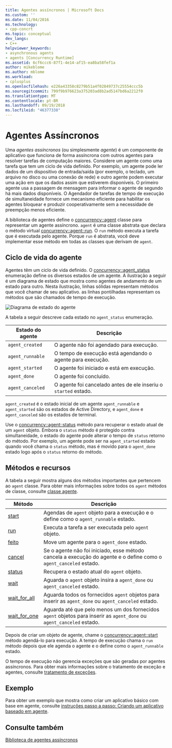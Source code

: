 ```yaml
---
title: Agentes assíncronos | Microsoft Docs
ms.custom: ''
ms.date: 11/04/2016
ms.technology:
- cpp-concrt
ms.topic: conceptual
dev_langs:
- C++
helpviewer_keywords:
- asynchronous agents
- agents [Concurrency Runtime]
ms.assetid: 6cf6ccc6-87f1-4e14-af15-ea8ba58fef1a
author: mikeblome
ms.author: mblome
ms.workload:
- cplusplus
ms.openlocfilehash: e226a43358c8279b51a4f02849737c25554ccc5b
ms.sourcegitcommit: 799f9b976623a375203ad8b2ad5147bd6a2212f0
ms.translationtype: MT
ms.contentlocale: pt-BR
ms.lasthandoff: 09/19/2018
ms.locfileid: "46377338"
---
```

# <a name="asynchronous-agents"></a>Agentes Assíncronos

Uma *agentes assíncronos* (ou simplesmente *agente*) é um componente de aplicativo que funciona de forma assíncrona com outros agentes para resolver tarefas de computação maiores. Considere um agente como uma tarefa que tem um ciclo de vida definido. Por exemplo, um agente pode ler dados de um dispositivo de entrada/saída (por exemplo, o teclado, um arquivo no disco ou uma conexão de rede) e outro agente podem executar uma ação em que os dados assim que estiverem disponíveis. O primeiro agente usa a passagem de mensagem para informar o agente de segundo há mais dados disponíveis. O Agendador de tarefas de tempo de execução de simultaneidade fornece um mecanismo eficiente para habilitar os agentes bloquear e produzir cooperativamente sem a necessidade de preempção menos eficiente.

A biblioteca de agentes define o [concurrency::agent](../../parallel/concrt/reference/agent-class.md) classe para representar um agente assíncrono. `agent` é uma classe abstrata que declara o método virtual [concurrency::agent::run](reference/agent-class.md#run). O `run` método executa a tarefa que é executada pelo agente. Porque `run` é abstrata, você deve implementar esse método em todas as classes que derivam de `agent`.

## <a name="agent-life-cycle"></a>Ciclo de vida do agente

Agentes têm um ciclo de vida definido. O [concurrency::agent_status](reference/concurrency-namespace-enums.md#agent_status) enumeração define os diversos estados de um agente. A ilustração a seguir é um diagrama de estado que mostra como agentes de andamento de um estado para outro. Nesta ilustração, linhas sólidas representam métodos que você chamar de seu aplicativo. as linhas pontilhadas representam os métodos que são chamados de tempo de execução.

![Diagrama de estado do agente](../../parallel/concrt/media/agentstate.png "agentstate")

A tabela a seguir descreve cada estado no `agent_status` enumeração.

|Estado do agente|Descrição|
|-----------------|-----------------|
|`agent_created`|O agente não foi agendado para execução.|
|`agent_runnable`|O tempo de execução está agendando o agente para execução.|
|`agent_started`|O agente foi iniciado e está em execução.|
|`agent_done`|O agente foi concluído.|
|`agent_canceled`|O agente foi cancelado antes de ele inseriu o `started` estado.|

`agent_created` é o estado inicial de um agente `agent_runnable` e `agent_started` são os estados de Active Directory, e `agent_done` e `agent_canceled` são os estados de terminal.

Use o [concurrency::agent::status](reference/agent-class.md#status) método para recuperar o estado atual de um `agent` objeto. Embora o `status` método é protegido contra simultaneidade, o estado do agente pode alterar o tempo de `status` retorno do método. Por exemplo, um agente pode ser na `agent_started` estado quando você chama o `status` método, mas é movido para o `agent_done` estado logo após o `status` retorno do método.

## <a name="methods-and-features"></a>Métodos e recursos

A tabela a seguir mostra alguns dos métodos importantes que pertencem ao `agent` classe. Para obter mais informações sobre todos os `agent` métodos de classe, consulte [classe agente](../../parallel/concrt/reference/agent-class.md).

|Método|Descrição|
|------------|-----------------|
|[start](reference/agent-class.md#start)|Agendas de `agent` objeto para a execução e o define como o `agent_runnable` estado.|
|[run](reference/agent-class.md#run)|Executa a tarefa a ser executada pelo `agent` objeto.|
|[feito](reference/agent-class.md#done)|Move um agente para o `agent_done` estado.|
|[cancel](../../parallel/concrt/cancellation-in-the-ppl.md#cancel)|Se o agente não foi iniciado, esse método cancela a execução do agente e o define como o `agent_canceled` estado.|
|[status](reference/agent-class.md#status)|Recupera o estado atual do `agent` objeto.|
|[wait](reference/agent-class.md#wait)|Aguarda o `agent` objeto insira a `agent_done` ou `agent_canceled` estado.|
|[wait_for_all](reference/agent-class.md#wait_for_all)|Aguarda todos os fornecidos `agent` objetos para inserir as `agent_done` ou `agent_canceled` estado.|
|[wait_for_one](reference/agent-class.md#wait_for_one)|Aguarda até que pelo menos um dos fornecidos `agent` objetos para inserir as `agent_done` ou `agent_canceled` estado.|

Depois de criar um objeto de agente, chame o [concurrency::agent::start](reference/agent-class.md#start) método agendá-lo para execução. A tempo de execução chama o `run` método depois que ele agenda o agente e o define como o `agent_runnable` estado.

O tempo de execução não gerencia exceções que são geradas por agentes assíncronos. Para obter mais informações sobre o tratamento de exceção e agentes, consulte [tratamento de exceções](../../parallel/concrt/exception-handling-in-the-concurrency-runtime.md).

## <a name="example"></a>Exemplo

Para obter um exemplo que mostra como criar um aplicativo básico com base em agente, consulte [instruções passo a passo: Criando um aplicativo baseado em agente](../../parallel/concrt/walkthrough-creating-an-agent-based-application.md).

## <a name="see-also"></a>Consulte também

[Biblioteca de agentes assíncronos](../../parallel/concrt/asynchronous-agents-library.md)

